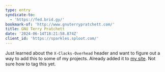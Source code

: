 ```yaml
---
type: entry
syndicate-to:
  - 'https://fed.brid.gy/'
bookmark-of: 'http://www.gnuterrypratchett.com/'
title: GNU Terry Pratchett
date: '2024-06-14T18:21:58.874Z'
client_id: 'https://sparkles.sploot.com/'
---
```

Just learned about the `X-Clacks-Overhead` header and want to figure out a way to add this to some of my projects. Already added it to [my site](https://benji.dog). Not sure how to tag this yet.
